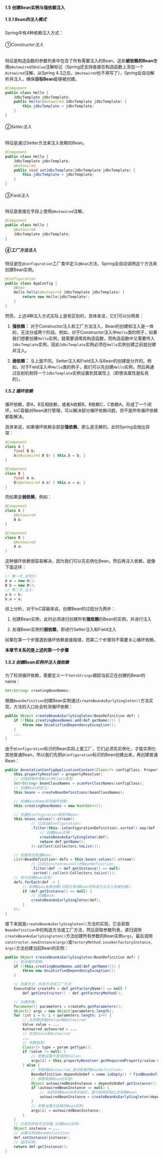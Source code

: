 #### 1.5 创建Bean实例与强依赖注入

##### 1.5.1 Bean的注入模式

Spring中有4种依赖注入方式：

###### ①Constructor注入

特征是构造函数的参数列表中包含了所有需要注入的Bean，这些**被依赖的Bean**使用`@Autowired`/`@Value`注解标记（Spring还支持直接在构造函数上添加一个`Autowired`注解，从Spring 4.3之后，`@Autowired`也不用写了），Spring会自动解析并注入，确保**目标Bean**能够被创建。

```java
@Component
public class Hello {
    JdbcTemplate jdbcTemplate;
    public Hello(@Autowired JdbcTemplate jdbcTemplate) {
        this.jdbcTemplate = jdbcTemplate;
    }
}
```

###### ②Setter注入

特征是通过Setter方法来注入依赖的Bean。

```java
@Component
public class Hello {
    JdbcTemplate jdbcTemplate;
    @Autowired
    public void setJdbcTemplate(JdbcTemplate jdbcTemplate) {
        this.jdbcTemplate = jdbcTemplate;
    }
}
```

###### ③Field注入

特征是直接在字段上使用`@Autowired`注解。

```java
@Component
public class Hello {
    @Autowired
    JdbcTemplate jdbcTemplate;
}
```

##### ④工厂方法注入

特征是在`@Configuration`工厂类中定义`@Bean`方法，Spring会自动调用这个方法来创建Bean实例。

```java
@Configuration
public class AppConfig {
    @Bean
    Hello hello(@Autowired JdbcTemplate jdbcTemplate) {
        return new Hello(jdbcTemplate);
    }
}
```

然而，上述4种注入方式实际上是有区别的，具体来说，它们可以分两类：

1. **强依赖：** 对于Constructor注入和工厂方法注入，Bean的创建和注入是一体的，无法分成两个阶段。例如，对于Constructor注入中`Hello`类的例子，如果我们想要创建`Hello`实例，就需要调用其构造函数，而构造函数中又需要传入`JdbcTemplate`实例，因此`JdbcTemplate`实例必须在`Hello`实例创建之前就创建并注入。

2. **弱依赖：** 与上面不同，Setter注入和Field注入与Bean的创建是分开的。例如，对于Field注入中`Hello`类的例子，我们可以先创建`Hello`实例，然后再通过反射机制将一个`JdbcTemplate`实例设置到其属性上（即使该属性是私有的）。

##### 1.5.2 循环依赖

循环依赖，即A、B互相依赖，或者A依赖B，B依赖C，C依赖A，形成了一个闭环。IoC容器对Bean进行管理，可以解决部分循环依赖问题，但不是所有循环依赖都能解决。

具体来说，如果循环依赖全部是**强依赖**，那么是无解的，此时Spring会抛出异常：
```java
@Component
class A {
    final B b;
    A(@Autowired B b) { this.b = b; }
}

@Component
class B {
    final A a;
    B(@Autowired A a) { this.a = a; }
}
```

而如果是**弱依赖**，例如：
```java
@Component
class A {
    @Autowired
    B b;
}

@Component
class B {
    @Autowired
    A a;
}
```

这种循环依赖很容易解决，因为我们可以先实例化Bean，然后再注入依赖，就像下面这样：
```java
// 第一步,实例化:
A a = new A();
B b = new B();
// 第二步,注入:
a.b = b;
b.a = a;
```

综上分析，对于IoC容器来说，创建Bean的过程分为两步：

1. 创建Bean实例，此时必须递归创建所有**强依赖**的Bean的实例，并进行注入

2. 处理Bean实例的**弱依赖**，即进行Setter注入和Field注入

如果在第一个步骤遇到循环依赖直接报错，而第二个步骤则不需要关心循环依赖。

**本章节关系的是上述的第一个步骤**

##### 1.5.3 创建Bean实例并注入强依赖

为了检测循环依赖，需要定义一个`Set<String>`跟踪当前正在创建的Bean的name：
```java
Set<String> creatingBeanNames;
```
根据`BeanDefinition`创建Bean实例通过`createBeanAsEarlySingleton()`方法实现，方法的入口处会检测循环依赖：
```java
public Object createBeanAsEarlySingleton(BeanDefinition def) {
    if (!this.creatingBeanNames.add(def.getName())) {
        throw new UnsatisfiedDependencyException();
    }
    ...
}
```

由于`@Configuration`标识的Bean实际上是工厂，它们必须先实例化，才能实例化其他普通Bean，所以我们先把`@Configuration`标识的Bean创建出来，再创建普通Bean：
```java
public AnnotationConfigApplicationContext(Class<?> configClass, PropertyResolver propertyResolver) {
    this.propertyResolver = propertyResolver;
    // 扫描获取所有Bean的Class类型:
    Set<String> beanClassNames = scanForClassNames(configClass);
    // 创建Bean的定义:
    this.beans = createBeanDefinitions(beanClassNames);

    // 创建BeanName检测循环依赖:
    this.creatingBeanNames = new HashSet<>();

    // 创建@Configuration类型的Bean:
    this.beans.values().stream()
            // 过滤出@Configuration:
            .filter(this::isConfigurationDefinition).sorted().map(def -> {
                // 创建Bean实例:
                createBeanAsEarlySingleton(def);
                return def.getName();
            }).collect(Collectors.toList());

    // 创建其他普通Bean:
    List<BeanDefinition> defs = this.beans.values().stream()
            // 过滤出instance==null的BeanDefinition:
            .filter(def -> def.getInstance() == null)
            .sorted().collect(Collectors.toList());
    // 依次创建Bean实例:
    defs.forEach(def -> {
        // 如果Bean未被创建(可能在其他Bean的构造方法注入前被创建):
        if (def.getInstance() == null) {
            // 创建Bean:
            createBeanAsEarlySingleton(def);
        }
    });
}
```

接下来就是`createBeanAsEarlySingleton()`方法的实现，它会获取`BeanDefinition`中的构造方法或工厂方法，然后获取参数列表，递归调用`createBeanAsEarlySingleton()`方法创建所有参数的Bean实例`args`，最后调用`constructor.newInstance(args)`或`factoryMethod.invoke(factoryInstance, args)`方法创建当前Bean的实例：
```java
public Object createBeanAsEarlySingleton(BeanDefinition def) {
    // 检测循环依赖:
    if (!this.creatingBeanNames.add(def.getName())) {
        throw new UnsatisfiedDependencyException();
    }

    // 创建方式：构造方法或工厂方法:
    Executable createFn = def.getFactoryName() == null ?
        def.getConstructor() : def.getFactoryMethod();

    // 创建参数:
    Parameter[] parameters = createFn.getParameters();
    Object[] args = new Object[parameters.length];
    for (int i = 0; i < parameters.length; i++) {
        // 从参数获取@Value和@Autowired:
        Value value = ...
        Autowired autowired = ...
        // 检查Value和Autowired
        ...
        // 参数类型:
        Class<?> type = param.getType();
        if (value != null) {
            // 参数设置为查询的@Value:
            args[i] = this.propertyResolver.getRequiredProperty(value.value(), type);
        } else {
            // 参数是@Autowired,查找依赖的BeanDefinition:
            BeanDefinition dependsOnDef = name.isEmpty() ? findBeanDefinition(type) : findBeanDefinition(name, type);
            // 获取依赖Bean的实例:
            Object autowiredBeanInstance = dependsOnDef.getInstance();
            if (autowiredBeanInstance == null) {
                // 当前依赖Bean尚未初始化，递归调用初始化该依赖Bean:
                autowiredBeanInstance = createBeanAsEarlySingleton(dependsOnDef);
            }
            // 参数设置为依赖的Bean实例:
            args[i] = autowiredBeanInstance;
        }
    }
    // 已拿到所有方法参数,创建Bean实例:
    Object instance = ...
    // 设置实例到BeanDefinition:
    def.setInstance(instance);
    // 返回实例:
    return def.getInstance();
}
```
